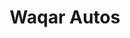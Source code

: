 ---
title: "Waqar Autos"
url: /karachi/waqar-autos-v3f5-cm4-sunnar-gali-block-2-p-e-c-h-s/
shop: car repair
---